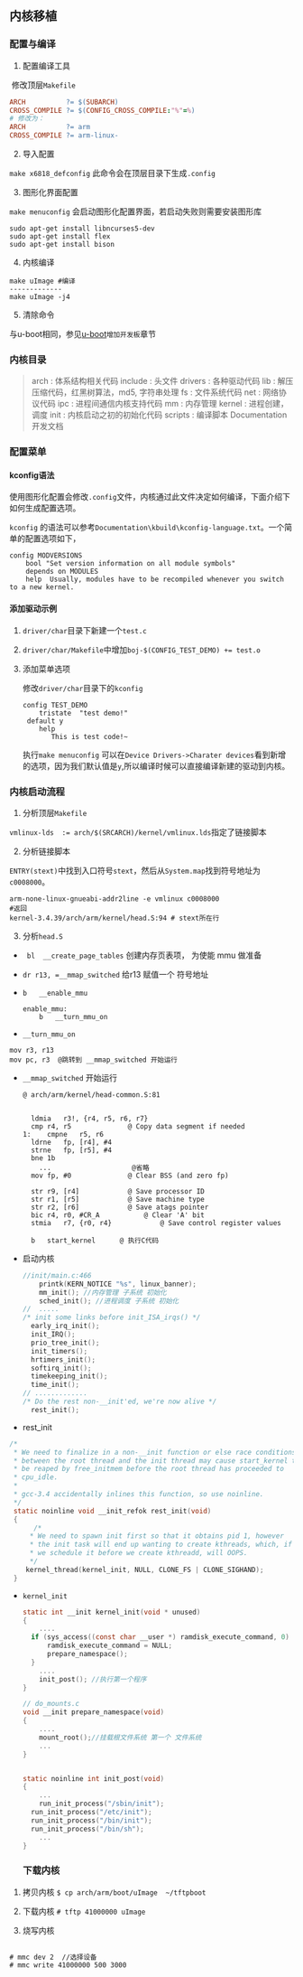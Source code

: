 

## 内核移植

### 配置与编译

1. 配置编译工具

​    修改顶层`Makefile` 

```Makefile
ARCH		  ?= $(SUBARCH)
CROSS_COMPILE ?= $(CONFIG_CROSS_COMPILE:"%"=%)
# 修改为：
ARCH          ?= arm
CROSS_COMPILE ?= arm-linux-
```

2. 导入配置

`make x6818_defconfig` 此命令会在顶层目录下生成`.config`

3. 图形化界面配置

`make menuconfig` 会启动图形化配置界面，若启动失败则需要安装图形库

```shell
sudo apt-get install libncurses5-dev
sudo apt-get install flex
sudo apt-get install bison
```

4. 内核编译

```shell
make uImage #编译
-------------
make uImage -j4
```

5. 清除命令

与u-boot相同，参见[u-boot](./bootloader)`增加开发板`章节    

### 内核目录

>arch      : 体系结构相关代码
include : 头文件
drivers  : 各种驱动代码
lib	      : 解压压缩代码，红黑树算法，md5, 字符串处理
fs		   : 文件系统代码
net 	   : 网络协议代码
ipc 	    : 进程间通信内核支持代码
mm 	  : 内存管理
kernel   : 进程创建，调度
init 	   : 内核启动之初的初始化代码
scripts   : 编译脚本
Documentation  开发文档



### 配置菜单

#### kconfig语法

使用图形化配置会修改`.config`文件，内核通过此文件决定如何编译，下面介绍下如何生成配置选项。

`kconfig` 的语法可以参考`Documentation\kbuild\kconfig-language.txt`。一个简单的配置选项如下，

```
config MODVERSIONS 
    bool "Set version information on all module symbols"
	depends on MODULES
	help  Usually, modules have to be recompiled whenever you switch to a new kernel. 
```

#### 添加驱动示例

1. `driver/char`目录下新建一个`test.c`

2. `driver/char/Makefile`中增加`boj-$(CONFIG_TEST_DEMO) += test.o`

3. 添加菜单选项

   修改`driver/char`目录下的`kconfig`

   ```
   config TEST_DEMO                      
       tristate  "test demo!"
   	default y
       help
   		  This is test code!~
   ```

   执行`make menuconfig` 可以在`Device Drivers->Charater devices`看到新增的选项，因为我们默认值是`y`,所以编译时候可以直接编译新建的驱动到内核。

### 内核启动流程

1. 分析顶层`Makefile`

`vmlinux-lds  := arch/$(SRCARCH)/kernel/vmlinux.lds`指定了链接脚本

2.  分析链接脚本

`ENTRY(stext)`中找到入口符号`stext`，然后从`System.map`找到符号地址为`c0008000`。

```shell
arm-none-linux-gnueabi-addr2line -e vmlinux c0008000 
#返回
kernel-3.4.39/arch/arm/kernel/head.S:94 # stext所在行
```

3. 分析`head.S`

- ` bl  __create_page_tables`
  创建内存页表项， 为使能 mmu 做准备

- `dr r13, =__mmap_switched`
  给r13 赋值一个 符号地址

- `b   __enable_mmu`

  ```assembly
  enable_mmu: 
      b   __turn_mmu_on
  ```

- `__turn_mmu_on`

```assembly
mov r3, r13	
mov pc, r3  @跳转到 __mmap_switched 开始运行
```

- `__mmap_switched` 开始运行

  ```assembly
  @ arch/arm/kernel/head-common.S:81
  
  
  	ldmia	r3!, {r4, r5, r6, r7}
  	cmp	r4, r5				@ Copy data segment if needed
  1:	cmpne	r5, r6
  	ldrne	fp, [r4], #4
  	strne	fp, [r5], #4
  	bne	1b
      ...                    @省略
  	mov	fp, #0				@ Clear BSS (and zero fp)
  	
  	str	r9, [r4]			@ Save processor ID
  	str	r1, [r5]			@ Save machine type
  	str	r2, [r6]			@ Save atags pointer
  	bic	r4, r0, #CR_A			@ Clear 'A' bit
  	stmia	r7, {r0, r4}			@ Save control register values
  	
  	b	start_kernel      @ 执行C代码
  ```

  

- 启动内核

  ```c
  //init/main.c:466
      printk(KERN_NOTICE "%s", linux_banner);
      mm_init(); //内存管理 子系统 初始化
      sched_init(); //进程调度 子系统 初始化
  //  .....
  /* init some links before init_ISA_irqs() */
  	early_irq_init();
  	init_IRQ();
  	prio_tree_init();
  	init_timers();
  	hrtimers_init();
  	softirq_init();
  	timekeeping_init();
  	time_init();
  // .............
  /* Do the rest non-__init'ed, we're now alive */
  	rest_init();
  ```

- rest_init
```c
/*
 * We need to finalize in a non-__init function or else race conditions
 * between the root thread and the init thread may cause start_kernel to
 * be reaped by free_initmem before the root thread has proceeded to
 * cpu_idle.
 *
 * gcc-3.4 accidentally inlines this function, so use noinline.
 */
 static noinline void __init_refok rest_init(void)
 {
      /*
	 * We need to spawn init first so that it obtains pid 1, however
	 * the init task will end up wanting to create kthreads, which, if
	 * we schedule it before we create kthreadd, will OOPS.
	 */
	kernel_thread(kernel_init, NULL, CLONE_FS | CLONE_SIGHAND);
 }
```
- `kernel_init`

  ```c
  static int __init kernel_init(void * unused)
  {
      ....
  	if (sys_access((const char __user *) ramdisk_execute_command, 0) != 0) {
  		ramdisk_execute_command = NULL;
  		prepare_namespace();
  	}
      ....
      init_post(); //执行第一个程序
  }
  
  // do_mounts.c
  void __init prepare_namespace(void)
  { 
      ....
      mount_root();//挂载根文件系统 第一个 文件系统
      ...
  }
  
  
  static noinline int init_post(void)
  {
      ...
      run_init_process("/sbin/init");
  	run_init_process("/etc/init");
  	run_init_process("/bin/init");
  	run_init_process("/bin/sh");
      ...    
  }
  
  ```

  ### 下载内核

1. 拷贝内核
    `$ cp arch/arm/boot/uImage  ~/tftpboot`  

2. 下载内核
    `# tftp 41000000 uImage `

3. 烧写内核
``` shell

# mmc dev 2  //选择设备
# mmc write 41000000 500 3000

```